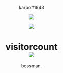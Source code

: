 <p align="center">
    karpo#1943
</p>

<p align="center">
  <img src="https://github-readme-stats.vercel.app/api/top-langs/?username=karpovelho&layout=compact&theme=synthwave" />
</p>

<p align="center">
  <img src="https://github-readme-stats.vercel.app/api?username=karpovelho&show_icons=true&theme=synthwave-gt" />
</p>

<p> 
  <h1 align="center">visitorcount<br>
  <img src="https://profile-counter.glitch.me/karpovelho/count.svg" />
    </h1>
</p>

<p align="center">
    bossman.
